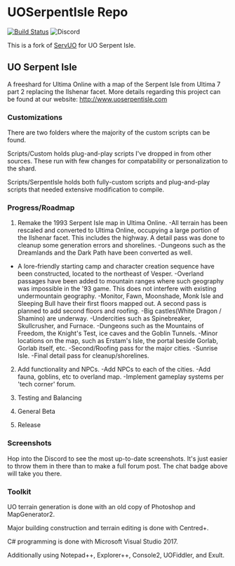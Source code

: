 # UOSerpentIsle Repo

[![Build Status](https://travis-ci.org/highchloride/UOSerpentIsle.svg?branch=master)](https://travis-ci.org/highchloride/UOSerpentIsle)
![Discord](https://img.shields.io/discord/488143790557626378.svg)

This is a fork of [ServUO](https://github.com/ServUO/ServUO) for UO Serpent Isle.

## UO Serpent Isle

A freeshard for Ultima Online with a map of the Serpent Isle from Ultima 7 part 2 replacing the Ilshenar facet. More details regarding this project can be found at our website: http://www.uoserpentisle.com

### Customizations

There are two folders where the majority of the custom scripts can be found. 

Scripts/Custom holds plug-and-play scripts I've dropped in from other sources. These run with few changes for compatability or personalization to the shard.

Scripts/SerpentIsle holds both fully-custom scripts and plug-and-play scripts that needed extensive modification to compile. 

### Progress/Roadmap

1. Remake the 1993 Serpent Isle map in Ultima Online.
  -All terrain has been rescaled and converted to Ultima Online, occupying a large portion of the Ilshenar facet. This includes the highway. A detail pass was done to cleanup some generation errors and shorelines.
  -Dungeons such as the Dreamlands and the Dark Path have been converted as well.
  - A lore-friendly starting camp and character creation sequence have been constructed, located to the northeast of Vesper.
  -Overland passages have been added to mountain ranges where such geography was impossible in the '93 game. This does not interfere with existing undermountain geography.
  -Monitor, Fawn, Moonshade, Monk Isle and Sleeping Bull have their first floors mapped out. A second pass is planned to add second floors and roofing.
  -Big castles(White Dragon / Shamino) are underway.
  -Undercities such as Spinebreaker, Skullcrusher, and Furnace.
  -Dungeons such as the Mountains of Freedom, the Knight's Test, ice caves and the Goblin Tunnels.
  -Minor locations on the map, such as Erstam's Isle, the portal beside Gorlab, Gorlab itself, etc.
  -Second/Roofing pass for the major cities.
  -Sunrise Isle.
  -Final detail pass for cleanup/shorelines.
  
2. Add functionality and NPCs.
  -Add NPCs to each of the cities.
  -Add fauna, goblins, etc to overland map.
  -Implement gameplay systems per 'tech corner' forum.
  
3. Testing and Balancing

4. General Beta

5. Release

### Screenshots

Hop into the Discord to see the most up-to-date screenshots. It's just easier to throw them in there than to make a full forum post. The chat badge above will take you there.

### Toolkit

UO terrain generation is done with an old copy of Photoshop and MapGenerator2.

Major building construction and terrain editing is done with Centred+.

C# programming is done with Microsoft Visual Studio 2017.

Additionally using Notepad++, Explorer++, Console2, UOFiddler, and Exult.
